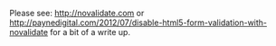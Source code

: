 Please see: http://novalidate.com or http://paynedigital.com/2012/07/disable-html5-form-validation-with-novalidate for a bit of a write up.